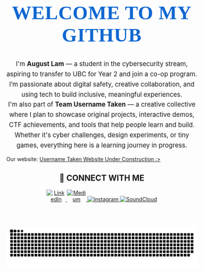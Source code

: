 <h1 align="center" style="font-size: 3.2rem; font-weight: 700; color: #0F67D1; font-family: cursive; letter-spacing: 1px;">
  WELCOME TO MY GITHUB
</h1>

<p align="center" style="max-width: 700px; margin: auto; font-size: 1.05rem; line-height: 1.6;">
  I'm <strong>August Lam</strong> — a student in the cybersecurity stream, aspiring to transfer to UBC for Year 2 and join a co-op program. I’m passionate about digital safety, creative collaboration, and using tech to build inclusive, meaningful experiences.
</p>

<p align="center" style="max-width: 700px; margin: auto; font-size: 1.05rem; line-height: 1.6;">
  I'm also part of <strong>Team Username Taken</strong> — a creative collective where I plan to showcase original projects, interactive demos, CTF achievements, and tools that help people learn and build. Whether it's cyber challenges, design experiments, or tiny games, everything here is a learning journey in progress.
</p>

<p>Our website: <a href="https://username-taken-site.vercel.app/">Username Taken Website Under Construction :></a></p>


<div align="center">

## 🔗 CONNECT WITH ME

<a href="https://www.linkedin.com/in/august-lam-b6a4a5361/">
  <img style="max-width:50px" alt="LinkedIn" src="https://img.shields.io/badge/LinkedIn-0A66C2?style=for-the-badge&logo=linkedin&logoColor=white" />
</a>

<a href="https://medium.com/@auggieldoggie">
  <img style="max-width:50px" alt="Medium" src="https://img.shields.io/badge/Medium-000000?style=for-the-badge&logo=medium&logoColor=white" />
</a>

<a href="https://www.instagram.com/auggowo/">
  <img alt="Instagram" src="https://img.shields.io/badge/Instagram-E4405F?style=for-the-badge&logo=instagram&logoColor=white" />
</a>

<a href="https://soundcloud.com/augg0w0" target="_blank">
  <img alt="SoundCloud" src="https://img.shields.io/badge/SoundCloud-FF5500?style=for-the-badge&logo=soundcloud&logoColor=white" />
</a>

</div>

<br> <br>


<div align="center">

<!-- STATS (stacked left) + LANGUAGES (right) -->
<table width="100%" cellspacing="0" cellpadding="0" style="border-collapse: collapse; display: none">
  <tr valign="top" style="display: none">
    <td width="50%" style="display: none">
      <table width="100%" cellspacing="0" cellpadding="0" style="border-collapse: collapse; display: none;">
        <tr style="display: none">
          <td style="display: none"> 
            <img src="https://github-readme-stats.vercel.app/api?username=Auggie0w0&show_icons=true&theme=transparent&border_radius=10&border_color=00000000&hide_title=true&card_width=320" alt="GitHub Stats" width="100%" />
          </td>
        </tr>
        <tr style="display: none">
          <td style="display: none">
            <img src="https://streak-stats.demolab.com/?user=Auggie0w0&theme=transparent&hide_border=true" alt="GitHub Streak" width="100%" />
          </td>
        </tr>
      </table>
    </td>
    <td width="50%" style="display: none">
      <img src="https://github-readme-stats.vercel.app/api/top-langs/?username=Auggie0w0&layout=compact&theme=transparent&hide_border=true&langs_count=20" alt="Top Languages" width="100%" />
    </td>
  </tr>
</table>

<!-- SNAKE ANIMATION -->
<picture>
  <source media="(prefers-color-scheme: dark)" srcset="https://raw.githubusercontent.com/Auggie0w0/Auggie0w0/main/assets/github-snake-dark.svg" />
  <source media="(prefers-color-scheme: light)" srcset="https://raw.githubusercontent.com/Auggie0w0/Auggie0w0/main/assets/github-snake.svg" />
  <img alt="github-snake" src="https://raw.githubusercontent.com/Auggie0w0/Auggie0w0/main/assets/github-snake.svg" />
</picture>

<br> <br>

<!-- PINNED PROJECTS -->
<table width="100%" cellspacing="0" cellpadding="0" style="border-collapse: collapse;">
   <tr style="display: none"></tr>
  <tr valign="top" style="display: none">
    <td width="50%" style="display: none">
      <a href="https://github.com/Auggie0w0/auggiepage">
        <img src="https://github-readme-stats.vercel.app/api/pin/?username=Auggie0w0&repo=auggiepage&theme=github_dark&hide_border=true" alt="auggiepage" width="100%" />
      </a>
    </td>
    <td width="50%" style="display: none">
      <a href="https://github.com/Auggie0w0/personal-simp-site">
        <img src="https://github-readme-stats.vercel.app/api/pin/?username=Auggie0w0&repo=personal-simp-site&theme=github_dark&hide_border=true" alt="personal-simp-site" width="100%" />
      </a>
    </td>
  </tr>
  <tr valign="top" style="display: none">
    <td width="50%" style="display: none">
      <a href="https://github.com/Auggie0w0/shadow-escape">
        <img src="https://github-readme-stats.vercel.app/api/pin/?username=Auggie0w0&repo=shadow-escape&theme=github_dark&hide_border=true" alt="shadow-escape" width="100%" />
      </a>
    </td>
    <td width="50%" style="display: none">
      <a href="https://github.com/Auggie0w0/picoCTF">
        <img src="https://github-readme-stats.vercel.app/api/pin/?username=Auggie0w0&repo=picoCTF&theme=github_dark&hide_border=true" alt="picoCTF grind records and notes" width="100%" />
      </a>
    </td>
  </tr>
  <td width="50%" style="display: none">
      <a href="https://github.com/Auggie0w0/learn-cpp">
        <img src="https://github-readme-stats.vercel.app/api/pin/?username=Auggie0w0&repo=learn-cpp&theme=github_dark&hide_border=true" alt="learning cpp languages and framworks" width="100%" />
      </a>
    </td>
  <td width="50%" style="display: none">
      <a href="https://github.com/Auggie0w0/neologism">
        <img src="https://github-readme-stats.vercel.app/api/pin/?username=Auggie0w0&repo=neologism&theme=github_dark&hide_border=true" alt="vite-react site, neosoligism inspo from the book Generation X - Douglas Coupland" width="100%" />
      </a>
    </td>
  </tr>
</table>

</div>
